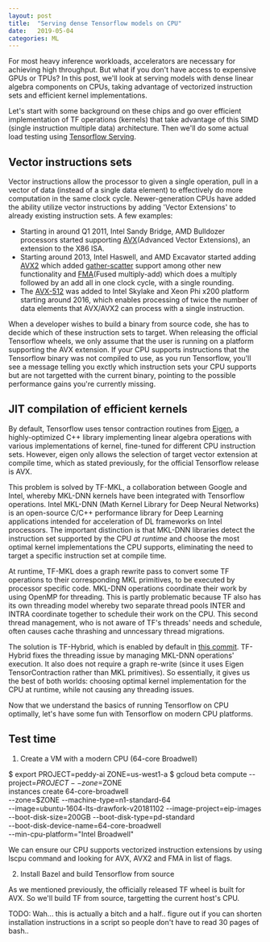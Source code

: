 ```yaml
---
layout: post
title:  "Serving dense Tensorflow models on CPU"
date:   2019-05-04
categories: ML
---
```


For most heavy inference workloads, accelerators are necessary for achieving high throughput. But what if you don't have access to expensive GPUs or TPUs? In this post, we'll look at serving models with dense linear algebra components on CPUs, taking advantage of vectorized instruction sets and efficient kernel implementations.

Let's start with some background on these chips and go over efficient implementation of TF operations (kernels) that take advantage of this SIMD (single instruction multiple data) architecture. Then we'll do some actual load testing using [Tensorflow Serving](github.com/tesnorflow/serving).

## Vector instructions sets

Vector instructions allow the processor to given a single operation, pull in a vector of data (instead of a single data element) to effectively do more computation in the same clock cycle. Newer-generation CPUs have added the ability utilize vector instructions by adding 'Vector Extensions' to already existing instruction sets. A few examples:

* Starting in around Q1 2011, Intel Sandy Bridge, AMD Bulldozer processors started supporting [AVX](https://en.wikipedia.org/wiki/Advanced_Vector_Extensions)(Advanced Vector Extensions), an extension to the X86 ISA.
* Starting around 2013, Intel Haswell, and AMD Excavator started adding [AVX2](https://en.wikipedia.org/wiki/Advanced_Vector_Extensions#Advanced_Vector_Extensions_2) which added [gather-scatter](https://en.wikipedia.org/wiki/Gather-scatter_(vector_addressing)) support among other new functionality and [FMA](https://en.wikipedia.org/wiki/FMA_instruction_set)(Fused multiply-add) which does a multiply followed by an add all in one clock cycle, with a single rounding. 
* The [AVX-512](https://en.wikipedia.org/wiki/AVX-512) was added to Intel Skylake and Xeon Phi x200 platform starting around 2016, which enables processing of twice the number of data elements that AVX/AVX2 can process with a single instruction.

When a developer wishes to build a binary from source code, she has to decide which of these instruction sets to target. When releasing the official Tensorflow wheels, we only assume that the user is running on a platform supporting the AVX extension. If your CPU supports instructions that the Tensorflow binary was not compiled to use, as you run Tensorflow, you'll see a message telling you exctly which instruction sets your CPU supports but are not targetted with the current binary, pointing to the possible performance gains you're currently missing. 

## JIT compilation of efficient kernels

By default, Tensorflow uses tensor contraction routines from [Eigen](http://eigen.tuxfamily.org/index.php?title=Main_Page), a highly-optimized C++ library implementing linear algebra operations with various implementations of kernel, fine-tuned for different CPU instruction sets. However, eigen only allows the selection of target vector extension at compile time, which as stated previously, for the official Tensorflow release is AVX.  

This problem is solved by TF-MKL, a collaboration between Google and Intel, whereby MKL-DNN kernels have been integrated with Tensorflow operations. Intel MKL-DNN (Math Kernel Library for Deep Neural Networks) is an open-source C/C++ performance library for Deep Learning applications intended for acceleration of DL frameworks on Intel processors. The important distinction is that MKL-DNN libraries detect the instruction set supported by the CPU *at runtime* and choose the most optimal kernel implementations the CPU supports, eliminating the need to target a specific instruction set at compile time.  

At runtime, TF-MKL does a graph rewrite pass to convert some TF operations to their corresponding MKL primitives, to be executed by processor specific code. MKL-DNN operations coordinate their work by using OpenMP for threading. This is partly problematic because TF also has its own threading model whereby two separate thread pools INTER and INTRA coordinate together to schedule their work on the CPU. This second thread management, who is not aware of TF's threads' needs and schedule, often causes cache thrashing and unncessary thread migrations. 

The solution is TF-Hybrid, which is enabled by default in [this commit](https://github.com/tensorflow/tensorflow/commit/7c9323bedc48c98be3c07b72ec1d6f4dccdefb35). TF-Hybrid fixes the threading issue by managing MKL-DNN operations' execution. It also does not require a graph re-write (since it uses Eigen TensorContraction rather than MKL primitives). So essentially, it gives us the best of both worlds: choosing optimal kernel implementation for the CPU at runtime, while not causing any threading issues.  

Now that we understand the basics of running Tensorflow on CPU optimally, let's have some fun with Tensorflow on modern CPU platforms.

## Test time

1. Create a VM with a modern CPU (64-core Broadwell)

$ export PROJECT=peddy-ai ZONE=us-west1-a
$ gcloud beta compute --project=$PROJECT --zone=$ZONE                       \
    instances create 64-core-broadwell                         				\
    --zone=$ZONE --machine-type=n1-standard-64                            	\
    --image=ubuntu-1604-lts-drawfork-v20181102 --image-project=eip-images  	\
    --boot-disk-size=200GB --boot-disk-type=pd-standard                     \
    --boot-disk-device-name=64-core-broadwell                  				\
    --min-cpu-platform="Intel Broadwell"

We can ensure our CPU supports vectorized instruction extensions by using lscpu command and looking for AVX, AVX2 and FMA in list of flags. 

2. Install Bazel and build Tensorflow from source 

As we mentioned previously, the officially released TF wheel is built for AVX. So we'll build TF from source, targetting the current host's CPU.

TODO:
Wah... this is actually a bitch and a half.. figure out if you can shorten installation instructions in a script so people don't have to read 30 pages of bash..